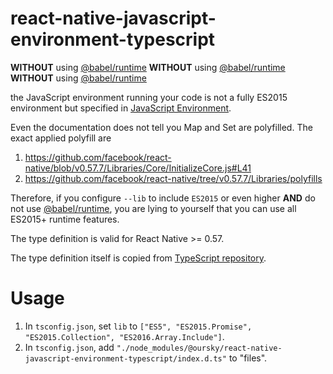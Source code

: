 # react-native-javascript-environment-typescript

**WITHOUT** using [@babel/runtime](https://babeljs.io/docs/en/babel-runtime)
**WITHOUT** using [@babel/runtime](https://babeljs.io/docs/en/babel-runtime)
**WITHOUT** using [@babel/runtime](https://babeljs.io/docs/en/babel-runtime)

the JavaScript environment running
your code is not a fully ES2015 environment but specified in [JavaScript Environment](https://facebook.github.io/react-native/docs/javascript-environment#polyfills).

Even the documentation does not tell you Map and Set are polyfilled.
The exact applied polyfill are

1. https://github.com/facebook/react-native/blob/v0.57.7/Libraries/Core/InitializeCore.js#L41
1. https://github.com/facebook/react-native/tree/v0.57.7/Libraries/polyfills

Therefore, if you configure `--lib` to include `ES2015` or even higher **AND** do not use [@babel/runtime](https://babeljs.io/docs/en/babel-runtime),
you are lying to yourself that you can use all ES2015+ runtime features.

The type definition is valid for React Native >= 0.57.

The type definition itself is copied from [TypeScript repository](https://github.com/Microsoft/TypeScript/tree/master/lib).

# Usage

1. In `tsconfig.json`, set `lib` to `["ES5", "ES2015.Promise", "ES2015.Collection", "ES2016.Array.Include"]`.
1. In `tsconfig.json`, add `"./node_modules/@oursky/react-native-javascript-environment-typescript/index.d.ts"` to "files".
